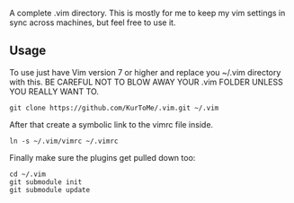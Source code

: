 A complete .vim directory. This is mostly for me to keep my vim settings in sync across machines, but feel free to use it.

Usage
-----
To use just have Vim version  7 or higher and replace you ~/.vim directory with this. BE CAREFUL NOT TO BLOW AWAY YOUR .vim FOLDER UNLESS YOU REALLY WANT TO.

	git clone https://github.com/KurToMe/.vim.git ~/.vim


After that create a symbolic link to the vimrc file inside.

	ln -s ~/.vim/vimrc ~/.vimrc

Finally make sure the plugins get pulled down too:

	cd ~/.vim
	git submodule init
	git submodule update
